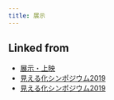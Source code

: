 ```yaml
---
title: 展示
---
```



## Linked from

* [展示・上映](/展示・上映)
* [見える化シンポジウム2019](/見える化シンポジウム2019)
* [見える化シンポジウム2019](/見える化シンポジウム2019)


